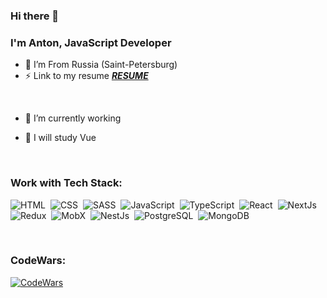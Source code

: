 ### Hi there 👋

### I'm Anton, JavaScript Developer 

- 📍 I’m From Russia (Saint-Petersburg)
- ⚡ Link to my resume [***RESUME***](https://github.com/basalaevanton/basalaevanton/blob/main/Resume%20Basalaev%20Anton%20JavaScript-dev.pdf/ "Моё резюме")

</br>

- 🔭 I’m currently working 

- 🌱 I will study Vue 

</br>

### Work with Tech Stack:

![HTML](https://img.shields.io/badge/-HTML-333333?style=flat&logo=HTML5&logoColor=E34F26)&nbsp;
![CSS](https://img.shields.io/badge/-CSS-333333?style=flat&logo=CSS3&logoColor=1572B6)&nbsp;
![SASS](https://img.shields.io/badge/-SASS-333333?style=flat&logo=SASS)&nbsp;
![JavaScript](https://img.shields.io/badge/-JavaScript-333333?style=flat&logo=javascript)&nbsp;
![TypeScript](https://img.shields.io/badge/-TypeScript-333333?style=flat&logo=TypeScript)&nbsp;
![React](https://img.shields.io/badge/-React-333333?style=flat&logo=react)&nbsp;
![NextJs](https://img.shields.io/badge/-NextJs-333333.svg?&style=flat&logo=next.js)&nbsp;
![Redux](https://img.shields.io/badge/-Redux-333333?style=flat&logo=redux)&nbsp;
![MobX](https://img.shields.io/badge/-MobX-333333?style=flat&logo=mobx)&nbsp;
![NestJs](https://img.shields.io/badge/-NextJs-333333.svg?&style=flat&logo=nestjs&logoColor=EE204D)&nbsp;
![PostgreSQL](https://img.shields.io/badge/-PostgreSQL-333333.svg?&style=flat&logo=PostgreSQL)&nbsp;
![MongoDB](https://img.shields.io/badge/-MongoDB-333333.svg?&style=flat&logo=MongoDB)&nbsp;


</br>

### CodeWars:
[![CodeWars](https://www.codewars.com/users/%D0%91%D0%B0%D1%81%D0%B0%D0%BB%D0%B0%D0%B5%D0%B2%20%D0%90%D0%BD%D1%82%D0%BE%D0%BD/badges/large)](https://www.codewars.com/users/Басалаев%20Антон)
